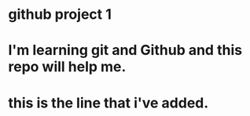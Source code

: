 # github project 1

# I'm learning git and Github and this repo will help me.

# this is the line that i've added. 